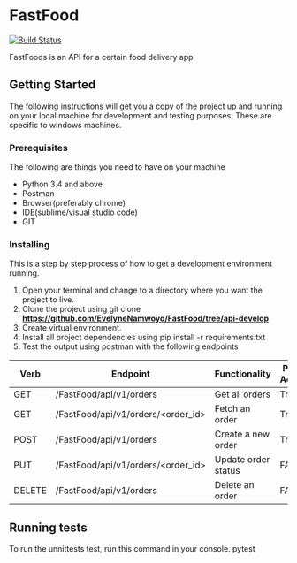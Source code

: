 # FastFood

[![Build Status](https://travis-ci.org/EvelyneNamwoyo/FastFood.svg?branch=api-develop)](https://travis-ci.org/EvelyneNamwoyo/FastFood)

FastFoods is an API for a certain food delivery app

## Getting Started

The following instructions will get you a copy of the project up and running on your local machine for development and testing purposes. These are specific to windows machines.

### Prerequisites

The following are things you need to have on your machine
* Python 3.4 and above
* Postman
* Browser(preferably chrome)
* IDE(sublime/visual studio code)
* GIT

### Installing
This is a step by step process of how to get a development environment running.
1. Open your terminal and change to a directory where you want the project to live.
2. Clone the project using git clone **https://github.com/EvelyneNamwoyo/FastFood/tree/api-develop**
3. Create virtual environment.
4. Install all project dependencies using pip install -r requirements.txt
5. Test the output using postman with the following endpoints

| Verb | Endpoint               | Functionality |Public Access |
|------|------------------------|---------------|--------------|
|GET   |/FastFood/api/v1/orders | Get all orders|  True        |  
|GET   |/FastFood/api/v1/orders/<order_id>|Fetch an order|True |
|POST  |/FastFood/api/v1/orders| Create a new order|  True     |  
|PUT   |/FastFood/api/v1/orders/<order_id>|Update order status| FALSE |
|DELETE   |/FastFood/api/v1/orders | Delete an order|  FALSE      |  

## Running tests
To run the unnittests test, run this command in your console.
pytest

